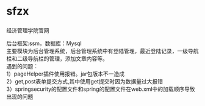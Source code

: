 # sfzx
###
经济管理学院官网

后台框架:ssm，数据库：Mysql  
主要模块为后台管理系统，后台管理系统中有登陆管理，最近登陆记录，一级导航栏和二级导航栏的管理，添加文章内容等。  
遇到的问题：  
1）pageHelper插件使用报错。jar包版本不一造成  
2）get,post表单提交方式,其中使用get提交时因为数据量过大报错  
3）springsecurity的配置文件和spring的配置文件在web.xml中的加载顺序导致出现的问题
###
